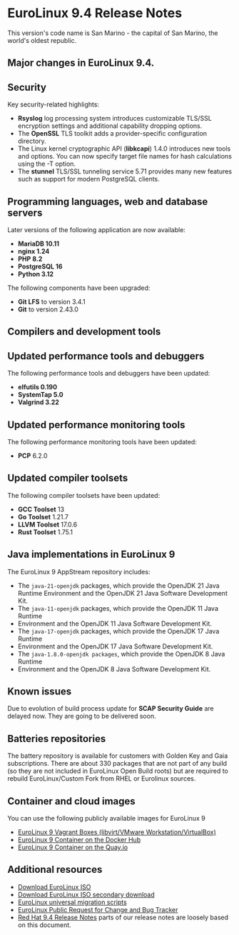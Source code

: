 # EuroLinux 9.4 Release Notes

This version's code name is San Marino - the capital of San Marino, the world's oldest republic.

## Major changes in EuroLinux 9.4.

## Security

Key security-related highlights:

- **Rsyslog** log processing system introduces customizable TLS/SSL encryption settings and additional capability dropping options.
- The **OpenSSL** TLS toolkit adds a provider-specific configuration directory.
- The Linux kernel cryptographic API (**libkcapi**) 1.4.0 introduces new tools and options. You can now specify target file names for hash calculations using the -T option.
- The **stunnel** TLS/SSL tunneling service 5.71 provides many new features such as support for modern PostgreSQL clients.

## Programming languages, web and database servers

Later versions of the following application are now available:

- **MariaDB 10.11**
- **nginx 1.24**
- **PHP 8.2**
- **PostgreSQL 16**
- **Python 3.12**

The following components have been upgraded:

- **Git LFS** to version 3.4.1
- **Git** to version 2.43.0

## Compilers and development tools
## Updated performance tools and debuggers

The following performance tools and debuggers have been updated:

- **elfutils 0.190**
- **SystemTap 5.0**
- **Valgrind 3.22**

## Updated performance monitoring tools

The following performance monitoring tools have been updated:

- **PCP** 6.2.0

## Updated compiler toolsets

The following compiler toolsets have been updated:

- **GCC Toolset** 13
- **Go Toolset** 1.21.7
- **LLVM Toolset** 17.0.6
- **Rust Toolset** 1.75.1

## Java implementations in EuroLinux 9

The EuroLinux 9 AppStream repository includes:

- The `java-21-openjdk` packages, which provide the OpenJDK 21 Java Runtime Environment and the OpenJDK 21 Java Software Development Kit.
- The `java-11-openjdk` packages, which provide the OpenJDK 11 Java Runtime
- Environment and the OpenJDK 11 Java Software Development Kit.
- The `java-17-openjdk` packages, which provide the OpenJDK 17 Java Runtime
- Environment and the OpenJDK 17 Java Software Development Kit.
- The `java-1.8.0-openjdk packages`, which provide the OpenJDK 8 Java Runtime
- Environment and the OpenJDK 8 Java Software Development Kit.

## Known issues

Due to evolution of build process update for **SCAP Security Guide** are delayed now. They are going to be delivered soon.

## Batteries repositories

The battery repository is available for customers with Golden Key and Gaia
subscriptions. There are about 330 packages that are not part of any build (so
they are not included in EuroLinux Open Build roots) but are required to
rebuild EuroLinux/Custom Fork from RHEL or Eurolinux sources.

## Container and cloud images

You can use the following publicly available images for EuroLinux 9
- [EuroLinux 9 Vagrant Boxes (libvirt/VMware Workstation/VirtualBox)](https://app.vagrantup.com/eurolinux-vagrant/boxes/eurolinux-9)
- [EuroLinux 9 Container on the Docker Hub](https://hub.docker.com/r/eurolinux/eurolinux-9)
- [EuroLinux 9 Container on the Quay.io](https://quay.io/repository/eurolinux/eurolinux-9)

## Additional resources

- [Download EuroLinux ISO](https://fbi.cdn.euro-linux.com/isos/)
- [Download EuroLinux ISO secondary download](https://fbi2.cdn.euro-linux.com/isos/)
- [EuroLinux universal migration scripts](https://github.com/EuroLinux/eurolinux-migration-scripts)
- [EuroLinux Public Request for Change and Bug Tracker](https://github.com/EuroLinux/eurolinux-distro-bugs-and-rfc)
- [Red Hat 9.4 Release Notes](https://access.redhat.com/documentation/en-us/red_hat_enterprise_linux/9/html-single/9.4_release_notes/index) parts of our release notes are loosely based on this document.
